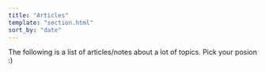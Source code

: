 ```yaml
---
title: "Articles"
template: "section.html"
sort_by: "date"
---
```


The following is a list of articles/notes about a lot of topics.
Pick your posion :)

